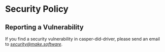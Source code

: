 # Security Policy

## Reporting a Vulnerability

If you find a security vulnerability in casper-did-driver, please send an email to *security@make.software*. 

